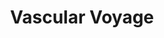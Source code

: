 ---
layout: project
title: Vascular Voyage
thumbnail: VascularVoyageT.jpg
link:
release-date: Jan 27 2013
team:
platform: Mobile (Google Play)
tech: Unity
---